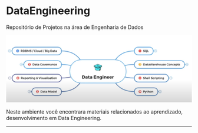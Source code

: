 # DataEngineering
Repositório de Projetos na área de Engenharia de Dados 

![](https://github.com/HeronCarlos/DataEngineering/blob/main/img/dataengineering_githubrepository.png)


Neste ambiente você encontrara materiais relacionados ao aprendizado, desenvolvimento em Data Engineering.

------------



